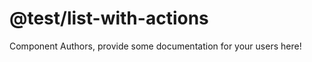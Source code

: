 @test/list-with-actions
===============================================


Component Authors, provide some documentation for your users here!